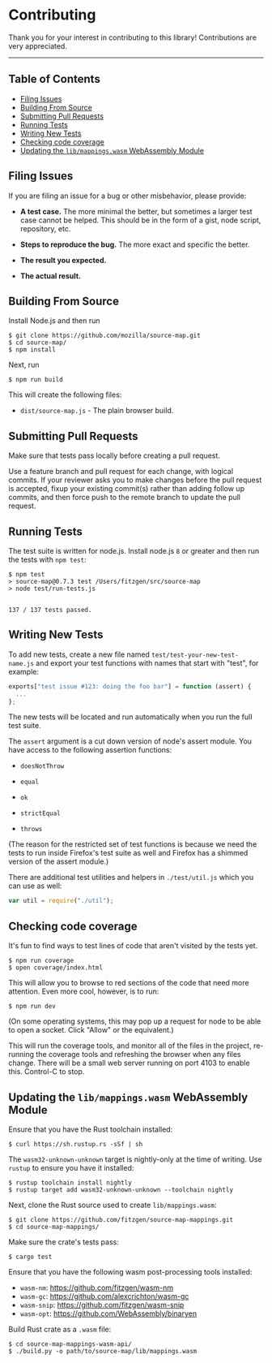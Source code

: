 # Contributing

Thank you for your interest in contributing to this library! Contributions are
very appreciated.

---

<!-- `npm run toc` to regenerate the Table of Contents -->

<!-- START doctoc generated TOC please keep comment here to allow auto update -->
<!-- DON'T EDIT THIS SECTION, INSTEAD RE-RUN doctoc TO UPDATE -->

## Table of Contents

- [Filing Issues](#filing-issues)
- [Building From Source](#building-from-source)
- [Submitting Pull Requests](#submitting-pull-requests)
- [Running Tests](#running-tests)
- [Writing New Tests](#writing-new-tests)
- [Checking code coverage](#checking-code-coverage)
- [Updating the `lib/mappings.wasm` WebAssembly Module](#updating-the-libmappingswasm-webassembly-module)

<!-- END doctoc generated TOC please keep comment here to allow auto update -->

## Filing Issues

If you are filing an issue for a bug or other misbehavior, please provide:

- **A test case.** The more minimal the better, but sometimes a larger test case
  cannot be helped. This should be in the form of a gist, node script,
  repository, etc.

- **Steps to reproduce the bug.** The more exact and specific the better.

- **The result you expected.**

- **The actual result.**

## Building From Source

Install Node.js and then run

    $ git clone https://github.com/mozilla/source-map.git
    $ cd source-map/
    $ npm install

Next, run

    $ npm run build

This will create the following files:

- `dist/source-map.js` - The plain browser build.

## Submitting Pull Requests

Make sure that tests pass locally before creating a pull request.

Use a feature branch and pull request for each change, with logical commits. If
your reviewer asks you to make changes before the pull request is accepted,
fixup your existing commit(s) rather than adding follow up commits, and then
force push to the remote branch to update the pull request.

## Running Tests

The test suite is written for node.js. Install node.js `8` or greater and
then run the tests with `npm test`:

```shell
$ npm test
> source-map@0.7.3 test /Users/fitzgen/src/source-map
> node test/run-tests.js


137 / 137 tests passed.
```

## Writing New Tests

To add new tests, create a new file named `test/test-your-new-test-name.js` and
export your test functions with names that start with "test", for example:

```js
exports["test issue #123: doing the foo bar"] = function (assert) {
  ...
};
```

The new tests will be located and run automatically when you run the full test
suite.

The `assert` argument is a cut down version of node's assert module. You have
access to the following assertion functions:

- `doesNotThrow`

- `equal`

- `ok`

- `strictEqual`

- `throws`

(The reason for the restricted set of test functions is because we need the
tests to run inside Firefox's test suite as well and Firefox has a shimmed
version of the assert module.)

There are additional test utilities and helpers in `./test/util.js` which you
can use as well:

```js
var util = require("./util");
```

## Checking code coverage

It's fun to find ways to test lines of code that aren't visited by
the tests yet.

```shell
$ npm run coverage
$ open coverage/index.html
```

This will allow you to browse to red sections of the code that need
more attention. Even more cool, however, is to run:

```shell
$ npm run dev
```

(On some operating systems, this may pop up a request for node to be able to open a socket. Click "Allow" or the equivalent.)

This will run the coverage tools, and monitor all of the files in the
project, re-running the coverage tools and refreshing the browser when
any files change. There will be a small web server running on port 4103 to enable this. Control-C to stop.

## Updating the `lib/mappings.wasm` WebAssembly Module

Ensure that you have the Rust toolchain installed:

```
$ curl https://sh.rustup.rs -sSf | sh
```

The `wasm32-unknown-unknown` target is nightly-only at the time of writing. Use
`rustup` to ensure you have it installed:

```
$ rustup toolchain install nightly
$ rustup target add wasm32-unknown-unknown --toolchain nightly
```

Next, clone the Rust source used to create `lib/mappings.wasm`:

```
$ git clone https://github.com/fitzgen/source-map-mappings.git
$ cd source-map-mappings/
```

Make sure the crate's tests pass:

```
$ cargo test
```

Ensure that you have the following wasm post-processing tools installed:

- `wasm-nm`: https://github.com/fitzgen/wasm-nm
- `wasm-gc`: https://github.com/alexcrichton/wasm-gc
- `wasm-snip`: https://github.com/fitzgen/wasm-snip
- `wasm-opt`: https://github.com/WebAssembly/binaryen

Build Rust crate as a `.wasm` file:

```
$ cd source-map-mappings-wasm-api/
$ ./build.py -o path/to/source-map/lib/mappings.wasm
```
